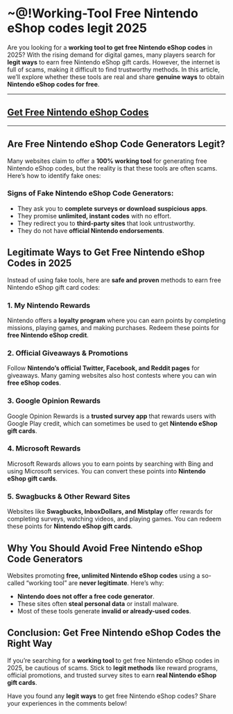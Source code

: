 # **~@!Working-Tool Free Nintendo eShop codes legit 2025**

Are you looking for a **working tool to get free Nintendo eShop codes** in 2025? With the rising demand for digital games, many players search for **legit ways** to earn free Nintendo eShop gift cards. However, the internet is full of scams, making it difficult to find trustworthy methods. In this article, we’ll explore whether these tools are real and share **genuine ways** to obtain **Nintendo eShop codes for free**.

---
## [Get Free Nintendo eShop Codes](https://codesloot.com/)
---
## Are Free Nintendo eShop Code Generators Legit?

Many websites claim to offer a **100% working tool** for generating free Nintendo eShop codes, but the reality is that these tools are often scams. Here’s how to identify fake ones:

### Signs of Fake Nintendo eShop Code Generators:
- They ask you to **complete surveys or download suspicious apps**.
- They promise **unlimited, instant codes** with no effort.
- They redirect you to **third-party sites** that look untrustworthy.
- They do not have **official Nintendo endorsements**.

## Legitimate Ways to Get Free Nintendo eShop Codes in 2025

Instead of using fake tools, here are **safe and proven** methods to earn free Nintendo eShop gift card codes:

### 1. **My Nintendo Rewards**
Nintendo offers a **loyalty program** where you can earn points by completing missions, playing games, and making purchases. Redeem these points for **free Nintendo eShop credit**.

### 2. **Official Giveaways & Promotions**
Follow **Nintendo’s official Twitter, Facebook, and Reddit pages** for giveaways. Many gaming websites also host contests where you can win **free eShop codes**.

### 3. **Google Opinion Rewards**
Google Opinion Rewards is a **trusted survey app** that rewards users with Google Play credit, which can sometimes be used to get **Nintendo eShop gift cards**.

### 4. **Microsoft Rewards**
Microsoft Rewards allows you to earn points by searching with Bing and using Microsoft services. You can convert these points into **Nintendo eShop gift cards**.

### 5. **Swagbucks & Other Reward Sites**
Websites like **Swagbucks, InboxDollars, and Mistplay** offer rewards for completing surveys, watching videos, and playing games. You can redeem these points for **Nintendo eShop gift cards**.

## Why You Should Avoid Free Nintendo eShop Code Generators

Websites promoting **free, unlimited Nintendo eShop codes** using a so-called “working tool” are **never legitimate**. Here’s why:
- **Nintendo does not offer a free code generator**.
- These sites often **steal personal data** or install malware.
- Most of these tools generate **invalid or already-used codes**.

## Conclusion: Get Free Nintendo eShop Codes the Right Way

If you’re searching for a **working tool** to get free Nintendo eShop codes in 2025, be cautious of scams. Stick to **legit methods** like reward programs, official promotions, and trusted survey sites to earn **real Nintendo eShop gift cards**.

Have you found any **legit ways** to get free Nintendo eShop codes? Share your experiences in the comments below!

